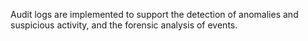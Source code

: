 Audit logs are implemented to support the detection of anomalies and suspicious activity, and the forensic analysis of events.
